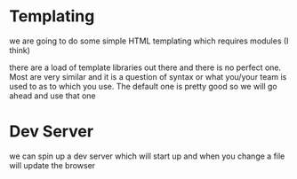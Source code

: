# Templating

we are going to do some simple HTML templating which requires modules (I think)

there are a load of template libraries out there and there is no perfect one. Most are very similar and it is a question of syntax or what you/your team is used to as to which you use. The default one is pretty good so we will go ahead and use that one

# Dev Server

we can spin up a dev server which will start up and when you change a file will update the browser
